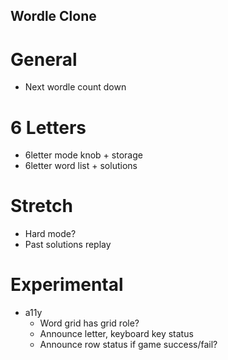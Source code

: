 ## Wordle Clone

# General

- Next wordle count down

# 6 Letters

- 6letter mode knob + storage
- 6letter word list + solutions

# Stretch

- Hard mode?
- Past solutions replay

# Experimental

- a11y
  - Word grid has grid role?
  - Announce letter, keyboard key status
  - Announce row status if game success/fail?

